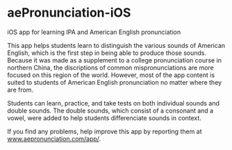# aePronunciation-iOS

iOS app for learning IPA and American English pronunciation

This app helps students learn to distinguish the various sounds of American English, which is the first step in being able to produce those sounds. Because it was made as a supplement to a college pronunciation course in northern China, the discriptions of common mispronunciations are more focused on this region of the world. However, most of the app content is suited to students of American English pronunciation no matter where they are from.

Students can learn, practice, and take tests on both individual sounds and double sounds. The double sounds, which consist of a consonant and a vowel, were added to help students differenciate sounds in context.

If you find any problems, help improve this app by reporting them at www.aepronunciation.com/app/.

